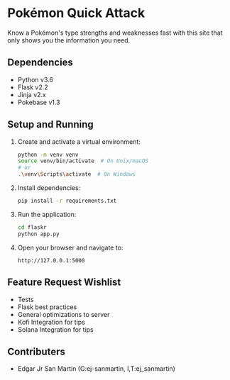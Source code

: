 # Pokémon Quick Attack

Know a Pokémon's type strengths and weaknesses fast with this
site that only shows you the information you need.

## Dependencies
* Python v3.6
* Flask v2.2
* Jinja v2.x
* Pokebase v1.3

## Setup and Running
1. Create and activate a virtual environment:
   ```bash
   python -m venv venv
   source venv/bin/activate  # On Unix/macOS
   # or
   .\venv\Scripts\activate  # On Windows
   ```

2. Install dependencies:
   ```bash
   pip install -r requirements.txt
   ```

3. Run the application:
   ```bash
   cd flaskr
   python app.py
   ```

4. Open your browser and navigate to:
   ```
   http://127.0.0.1:5000
   ```

## Feature Request Wishlist
* Tests
* Flask best practices
* General optimizations to server
* Kofi Integration for tips
* Solana Integration for tips

## Contributers
* Edgar Jr San Martin (G:ej-sanmartin, I,T:ej_sanmartin)